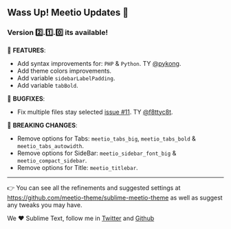 ## Wass Up! Meetio Updates 🎁

### Version 2️⃣.1️⃣.0️⃣ its available!

📣 **FEATURES**:

* Add syntax improvements for: `PHP` & `Python`. TY [@pykong](https://github.com/pykong).
* Add theme colors improvements.
* Add variable `sidebarLabelPadding`.
* Add variable `tabBold`.

👾 **BUGFIXES**:

* Fix multiple files stay selected [issue #11](https://github.com/mauroreisvieira/meetio/issues/11). TY [@f8ttyc8t](https://github.com/f8ttyc8t).

🧨 **BREAKING CHANGES**:

* Remove options for Tabs: `meetio_tabs_big`, `meetio_tabs_bold` & `meetio_tabs_autowidth`.
* Remove options for SideBar: `meetio_sidebar_font_big` & `meetio_compact_sidebar`.
* Remove options for Title: `meetio_titlebar`.

---

👉 You can see all the refinements and suggested settings at https://github.com/meetio-theme/sublime-meetio-theme
as well as suggest any tweaks you may have.

We ♥️ Sublime Text, follow me in [Twitter](https://twitter.com/mauroreisviera) and
[Github](https://github.com/mauroreisvieira/)
